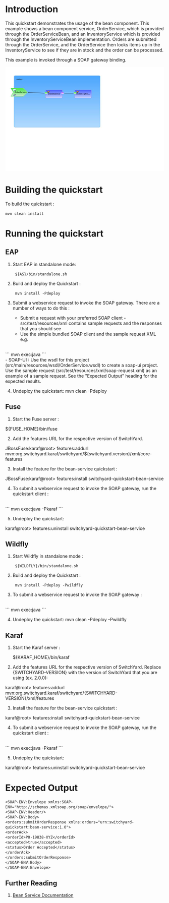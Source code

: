
Introduction
============
This quickstart demonstrates the usage of the bean component.   This example shows a bean component 
service, OrderService, which is provided through the OrderServiceBean, and an InventoryService which 
is provided through the InventoryServiceBean implementation.    Orders are submitted through the 
OrderService, and the OrderService then looks items up in the InventoryService to see if they are 
in stock and the order can be processed.

This example is invoked through a SOAP gateway binding.

![Bean Service Quickstart](https://github.com/jboss-switchyard/quickstarts/raw/master/bean-service/bean-service.jpg)


Building the quickstart
======================

To build the quickstart :

```
mvn clean install
```


Running the quickstart
======================

EAP
----------
1. Start EAP in standalone mode:

        ${AS}/bin/standalone.sh

2. Build and deploy the Quickstart : 

        mvn install -Pdeploy

3. Submit a webservice request to invoke the SOAP gateway.  There are a number of ways to do this :
      - Submit a request with your preferred SOAP client - src/test/resources/xml contains sample 
        requests and the responses that you should see
      - Use the simple bundled SOAP client and the sample request XML e.g.
<br/>
```
        mvn exec:java
```
<br/>
      - SOAP-UI : Use the wsdl for this project (src/main/resources/wsdl/OrderService.wsdl) to create 
        a soap-ui project.    Use the sample request (src/test/resources/xml/soap-request.xml) as an 
        example of a sample request.   See the "Expected Output" heading for the expected results.

4. Undeploy the quickstart:
        mvn clean -Pdeploy


Fuse
----------
1. Start the Fuse server :

${FUSE_HOME}/bin/fuse

2. Add the features URL for the respective version of SwitchYard.  

JBossFuse:karaf@root> features:addurl mvn:org.switchyard.karaf/switchyard/${switchyard.version}/xml/core-features

3. Install the feature for the bean-service quickstart :

JBossFuse:karaf@root> features:install switchyard-quickstart-bean-service

4. To submit a webservice request to invoke the SOAP gateway, run the quickstart client :
<br/>
```
mvn exec:java -Pkaraf
```
<br/>

5. Undeploy the quickstart:

karaf@root> features:uninstall switchyard-quickstart-bean-service


Wildfly
----------
1. Start Wildfly in standalone mode :
    
        ${WILDFLY}/bin/standalone.sh

2. Build and deploy the Quickstart : 

        mvn install -Pdeploy -Pwildfly

3. To submit a webservice request to invoke the SOAP gateway :
<br/>
```
        mvn exec:java
```
<br/>

4. Undeploy the quickstart:
        mvn clean -Pdeploy -Pwildfly


Karaf
----------
1. Start the Karaf server :
 
    ${KARAF_HOME}/bin/karaf

2. Add the features URL for the respective version of SwitchYard.   Replace {SWITCHYARD-VERSION}
with the version of SwitchYard that you are using (ex. 2.0.0): 

karaf@root> features:addurl mvn:org.switchyard.karaf/switchyard/{SWITCHYARD-VERSION}/xml/features

3. Install the feature for the bean-service quickstart :

karaf@root> features:install switchyard-quickstart-bean-service

4. To submit a webservice request to invoke the SOAP gateway, run the quickstart client :
<br/>
```
mvn exec:java -Pkaraf
```
<br/>

5. Undeploy the quickstart:

karaf@root> features:uninstall switchyard-quickstart-bean-service


Expected Output
===============
```
<SOAP-ENV:Envelope xmlns:SOAP-ENV="http://schemas.xmlsoap.org/soap/envelope/">
<SOAP-ENV:Header/>
<SOAP-ENV:Body>
<orders:submitOrderResponse xmlns:orders="urn:switchyard-quickstart:bean-service:1.0">
<orderAck>
<orderId>PO-19838-XYZ</orderId>
<accepted>true</accepted>
<status>Order Accepted</status>
</orderAck>
</orders:submitOrderResponse>
</SOAP-ENV:Body>
</SOAP-ENV:Envelope>
```


## Further Reading

1. [Bean Service Documentation](https://docs.jboss.org/author/display/SWITCHYARD/Bean)